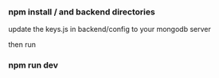 ### npm install / and backend directories

update the keys.js in backend/config to your mongodb server

then run
### npm run dev